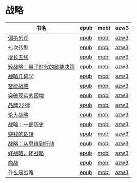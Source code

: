# 战略

| 书名 | epub | mobi | azw3 |
| --- | --- | --- | --- |
| [偏执乐观](http://ct.dalanmei.com/f/31084289-571714940-17cb0c) | [epub](http://ct.dalanmei.com/f/31084289-571714940-17cb0c) | [mobi](http://ct.dalanmei.com/f/31084289-572113936-009b67) | [azw3](http://ct.dalanmei.com/f/31084289-572122549-f5d1b0) |
| [七次转型](http://ct.dalanmei.com/f/31084289-571712183-251736) | [epub](http://ct.dalanmei.com/f/31084289-571712183-251736) | [mobi](http://ct.dalanmei.com/f/31084289-572114636-ddc562) | [azw3](http://ct.dalanmei.com/f/31084289-572132654-e10b8f) |
| [增长五线](http://ct.dalanmei.com/f/31084289-571670719-4eefb1) | [epub](http://ct.dalanmei.com/f/31084289-571670719-4eefb1) | [mobi](http://ct.dalanmei.com/f/31084289-572116410-a0fc36) | [azw3](http://ct.dalanmei.com/f/31084289-572175670-da1c58) |
| [轻战略：量子时代的敏捷决策](http://ct.dalanmei.com/f/31084289-571536929-6f4485) | [epub](http://ct.dalanmei.com/f/31084289-571536929-6f4485) | [mobi](http://ct.dalanmei.com/f/31084289-571805117-ff7dda) | [azw3](http://ct.dalanmei.com/f/31084289-572195620-19786f) |
| [战略几何学](http://ct.dalanmei.com/f/31084289-571538372-405f9b) | [epub](http://ct.dalanmei.com/f/31084289-571538372-405f9b) | [mobi](http://ct.dalanmei.com/f/31084289-571806528-6695a2) | [azw3](http://ct.dalanmei.com/f/31084289-572195918-d097d6) |
| [智能战略](http://ct.dalanmei.com/f/31084289-571538925-2bbf81) | [epub](http://ct.dalanmei.com/f/31084289-571538925-2bbf81) | [mobi](http://ct.dalanmei.com/f/31084289-571807019-210ad0) | [azw3](http://ct.dalanmei.com/f/31084289-572195986-b9d7c4) |
| [突破现实的困境](http://ct.dalanmei.com/f/31084289-571551055-737ebb) | [epub](http://ct.dalanmei.com/f/31084289-571551055-737ebb) | [mobi](http://ct.dalanmei.com/f/31084289-571860986-947f0c) | [azw3](http://ct.dalanmei.com/f/31084289-572202096-84b95b) |
| [品牌22律](http://ct.dalanmei.com/f/31084289-571555800-277676) | [epub](http://ct.dalanmei.com/f/31084289-571555800-277676) | [mobi](http://ct.dalanmei.com/f/31084289-571909924-f0c09b) | [azw3](http://ct.dalanmei.com/f/31084289-572203207-4ca082) |
| [论大战略](http://ct.dalanmei.com/f/31084289-571558997-076c33) | [epub](http://ct.dalanmei.com/f/31084289-571558997-076c33) | [mobi](http://ct.dalanmei.com/f/31084289-571919701-5fd2a7) | [azw3](http://ct.dalanmei.com/f/31084289-572211407-bd8615) |
| [战略：一部历史](http://ct.dalanmei.com/f/31084289-571610375-9683b0) | [epub](http://ct.dalanmei.com/f/31084289-571610375-9683b0) | [mobi](http://ct.dalanmei.com/f/31084289-571735523-350c30) | [azw3](http://ct.dalanmei.com/f/31084289-571913850-a68ba1) |
| [赚钱的逻辑](http://ct.dalanmei.com/f/31084289-571593467-0eb548) | [epub](http://ct.dalanmei.com/f/31084289-571593467-0eb548) | [mobi](http://ct.dalanmei.com/f/31084289-572131995-890637) | [azw3](http://ct.dalanmei.com/f/31084289-571987074-0e37ea) |
| [战略：从思维到行动](http://ct.dalanmei.com/f/31084289-571552152-1defb1) | [epub](http://ct.dalanmei.com/f/31084289-571552152-1defb1) | [mobi](http://ct.dalanmei.com/f/31084289-571880562-8217fc) | [azw3](http://ct.dalanmei.com/f/31084289-572069312-bce078) |
| [好战略，坏战略](None) | [epub](None) | [mobi](None) | [azw3](None) |
| [商战](http://ct.dalanmei.com/f/31084289-571453085-426972) | [epub](http://ct.dalanmei.com/f/31084289-571453085-426972) | [mobi](http://ct.dalanmei.com/f/31084289-571786804-52a8d1) | [azw3](http://ct.dalanmei.com/f/31084289-571885961-de692e) |
| [什么是战略](http://ct.dalanmei.com/f/31084289-571453151-e91296) | [epub](http://ct.dalanmei.com/f/31084289-571453151-e91296) | [mobi](http://ct.dalanmei.com/f/31084289-571786883-6b8d77) | [azw3](http://ct.dalanmei.com/f/31084289-571886017-0bd710) |
